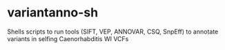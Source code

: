 # variantanno-sh
Shells scripts to run tools (SIFT, VEP, ANNOVAR, CSQ, SnpEff) to annotate variants in selfing Caenorhabditis WI VCFs
